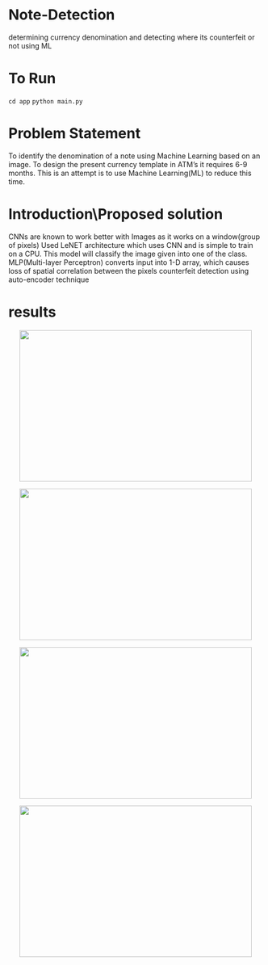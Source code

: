 # Note-Detection
determining  currency denomination and detecting where its counterfeit or not using ML

# To Run
` cd app `
` python main.py `

# Problem Statement 
 To identify the denomination of a note using Machine Learning based on an image.
 To design the present currency template in ATM’s it requires 6-9 months.
 This is an attempt is to use Machine Learning(ML) to reduce this time.

# Introduction\Proposed solution
  CNNs are known to work better with Images as it works on a window(group of pixels)
  Used LeNET architecture which uses CNN and is simple to train on a CPU. 
  This model will classify the image given into one of the class.
  MLP(Multi-layer Perceptron) converts input into 1-D array, which causes loss of spatial correlation between the pixels
  counterfeit detection using auto-encoder technique
 
# results 

<p align="center">
  <img width="460" height="300" src="https://user-images.githubusercontent.com/29819481/67925053-3a3b8e00-fbd8-11e9-829a-f8fac1c980b6.jpg">
</p>

<p align="center">
  <img width="460" height="300" src="https://user-images.githubusercontent.com/29819481/67925054-3a3b8e00-fbd8-11e9-9d6c-efcffd855011.jpg">
</p>

<p align="center">
  <img width="460" height="300" src="https://user-images.githubusercontent.com/29819481/67925055-3ad42480-fbd8-11e9-95b1-8e2882164361.jpg">
</p>

<p align="center">
  <img width="460" height="300" src="https://user-images.githubusercontent.com/29819481/67925056-3ad42480-fbd8-11e9-977b-bb5a24e0290f.jpg">
</p>
